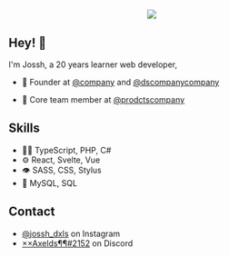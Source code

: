 <h1 align="center">
  <img src="https://media.giphy.com/media/3oriNQOS4A5TLyFnTq/giphy.gif" />
</h1>

## Hey! 👋
I'm Jossh, a 20 years learner web developer,

- 🧭 Founder at [@company](https://github.com/dscompany) and [@dscompanycompany](https://github.com/dscompany)

- 👥 Core team member at [@prodctscompany](https://github.com/productscompanyd)

## Skills
- 👨‍💻 TypeScript, PHP, C#
- ⚙️ React, Svelte, Vue
- 👁️ SASS, CSS, Stylus
- 💽 MySQL, SQL

## Contact
- [@jossh_dxls](https://twitter.com/instagram) on Instagram
- [××Axelds¶¶#2152](./) on Discord
